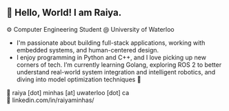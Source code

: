 ## :wave: Hello, World! I am Raiya. 

⚙️ Computer Engineering Student @ University of Waterloo

- I'm passionate about building full-stack applications, working with embedded systems, and human-centered design.
- I enjoy programming in Python and C++, and I love picking up new corners of tech. I’m currently learning Golang, exploring ROS 2 to better understand real-world system integration and intelligent robotics, and diving into model optimization techniques :robot:

:e-mail: raiya [dot] minhas [at] uwaterloo [dot] ca <br>
:link: linkedin.com/in/raiyaminhas/
